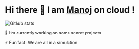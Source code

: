# Hi there 👋 I am [Manoj](https://virtualmanu.herokuapp.com) on cloud !

![Github stats](https://github-readme-stats.vercel.app/api?username=virtualmanu)

 🔭 I’m currently working on some secret projects

 ⚡ Fun fact: We are all in a simulation
<!--
**virtualmanu/virtualmanu** is a ✨ _special_ ✨ repository because its `README.md` (this file) appears on your GitHub profile.

Here are some ideas to get you started:


- 🌱 I’m currently learning ...
- 👯 I’m looking to collaborate on ...
- 🤔 I’m looking for help with ...
- 💬 Ask me about ...
- 📫 How to reach me: ...
- 😄 Pronouns: ...

-->
